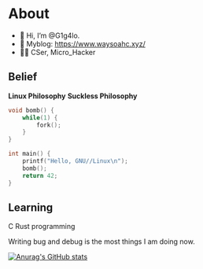 # About
- 👋 Hi, I’m @G1g4lo.
- 📘 Myblog: https://www.waysoahc.xyz/
- 👨‍💻 CSer, Micro_Hacker

## Belief

**Linux Philosophy**
**Suckless Philosophy**

```c
void bomb() {
    while(1) {
        fork();
    }
}

int main() {
    printf("Hello, GNU//Linux\n");
    bomb();
    return 42;
}
```

## Learning

C Rust programming

Writing bug and debug is the most things I am doing now.

[![Anurag's GitHub stats](https://github-readme-stats.vercel.app/api?username=Jacen-cpu&show_icons=true&theme=dracula)](https://github.com/anuraghazra/github-readme-stats)
